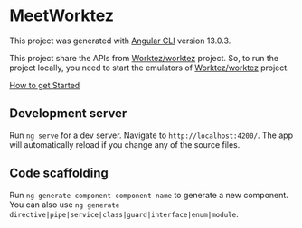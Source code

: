 # MeetWorktez

This project was generated with [Angular CLI](https://github.com/angular/angular-cli) version 13.0.3.

This project share the APIs from [Worktez/worktez](https://github.com/Worktez/worktez) project. So, to run the project locally, you need to start the emulators of [Worktez/worktez](https://github.com/Worktez/worktez) project.

[How to get Started](https://github.com/Worktez/meet.worktez/wiki/How-to-get-Started)

## Development server

Run `ng serve` for a dev server. Navigate to `http://localhost:4200/`. The app will automatically reload if you change any of the source files.

## Code scaffolding

Run `ng generate component component-name` to generate a new component. You can also use `ng generate directive|pipe|service|class|guard|interface|enum|module`.
